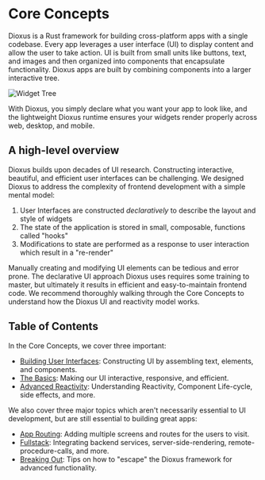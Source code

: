 # Core Concepts

Dioxus is a Rust framework for building cross-platform apps with a single codebase. Every app leverages a user interface (UI) to display content and allow the user to take action. UI is built from small units like buttons, text, and images and then organized into components that encapsulate functionality. Dioxus apps are built by combining components into a larger interactive tree.

![Widget Tree](/assets/07/widget-tree.png)

With Dioxus, you simply declare what you want your app to look like, and the lightweight Dioxus runtime ensures your widgets render properly across web, desktop, and mobile.

## A high-level overview

Dioxus builds upon decades of UI research. Constructing interactive, beautiful, and efficient user interfaces can be challenging. We designed Dioxus to address the complexity of frontend development with a simple mental model:

1. User Interfaces are constructed *declaratively* to describe the layout and style of widgets
2. The state of the application is stored in small, composable, functions called "hooks"
3. Modifications to state are performed as a response to user interaction which result in a "re-render"

Manually creating and modifying UI elements can be tedious and error prone. The declarative UI approach Dioxus uses requires some training to master, but ultimately it results in efficient and easy-to-maintain frontend code. We recommend thoroughly walking through the Core Concepts to understand how the Dioxus UI and reactivity model works.

## Table of Contents

In the Core Concepts, we cover three important:

- [Building User Interfaces](./ui/index.md): Constructing UI by assembling text, elements, and components.
- [The Basics](./basics/index.md): Making our UI interactive, responsive, and efficient.
- [Advanced Reactivity](./advanced/index.md): Understanding Reactivity, Component Life-cycle, side effects, and more.

We also cover three major topics which aren't necessarily essential to UI development, but are still essential to building great apps:

- [App Routing](./router/index.md): Adding multiple screens and routes for the users to visit.
- [Fullstack](./fullstack/index.md): Integrating backend services, server-side-rendering, remote-procedure-calls, and more.
- [Breaking Out](./basics/breaking_out.md): Tips on how to "escape" the Dioxus framework for advanced functionality.
